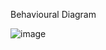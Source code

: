 
Behavioural Diagram

![image](https://user-images.githubusercontent.com/90186750/132457002-cbef7dba-cf90-469d-a7a5-145182662c98.png)
